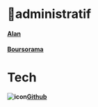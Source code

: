# 💼administratif
#### [Alan](https://alan.com/)
#### [Boursorama](https://clients.boursobank.com/connexion/)

# Tech
#### ![icon](https://github.com/favicon.ico)[Github](https://github.com)


